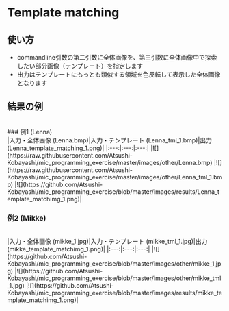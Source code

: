 # Template matching
## 使い方
* commandline引数の第二引数に全体画像を、第三引数に全体画像中で探索したい部分画像（テンプレート）を指定します
* 出力はテンプレートにもっとも類似する領域を色反転して表示した全体画像となります

## 結果の例
<br>
### 例1 (Lenna)
<br>
|入力・全体画像 (Lenna.bmp)|入力・テンプレート (Lenna_tml_1.bmp)|出力 (Lenna_template_matching_1.png)|
|:---:|:---:|:---:|
|![](https://raw.githubusercontent.com/Atsushi-Kobayashi/mic_programming_exercise/master/images/other/Lenna.bmp)
|![](https://raw.githubusercontent.com/Atsushi-Kobayashi/mic_programming_exercise/master/images/other/Lenna_tml_1.bmp)
|![](https://github.com/Atsushi-Kobayashi/mic_programming_exercise/blob/master/images/results/Lenna_template_matchimg_1.png)|
<br>

### 例2 (Mikke)
<br>
|入力・全体画像 (mikke_1.jpg)|入力・テンプレート (mikke_tml_1.jpg)|出力 (mikke_template_matchimg_1.png)|
|:---:|:---:|:---:|
|![](https://github.com/Atsushi-Kobayashi/mic_programming_exercise/blob/master/images/other/mikke_1.jpg)
|![](https://github.com/Atsushi-Kobayashi/mic_programming_exercise/blob/master/images/other/mikke_tml_1.jpg)
|![](https://github.com/Atsushi-Kobayashi/mic_programming_exercise/blob/master/images/results/mikke_template_matchimg_1.png)|
<br>
